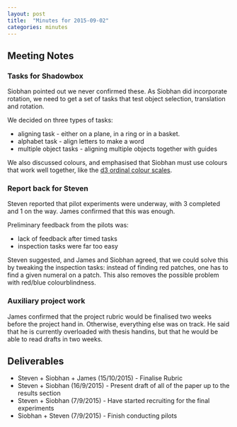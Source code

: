 ```yaml
---
layout: post
title:  "Minutes for 2015-09-02"
categories: minutes
---
```


## Meeting Notes

### Tasks for Shadowbox 

Siobhan pointed out we never confirmed these. As Siobhan did incorporate rotation, we need to get a set of tasks that test object selection, translation and rotation. 

We decided on three types of tasks:

- aligning task - either on a plane, in a ring or in a basket.
- alphabet task - align letters to make a word
- multiple object tasks - aligning multiple objects together with guides

We also discussed colours, and emphasised that Siobhan must use colours that work well together, like the [d3 ordinal colour scales](https://github.com/mbostock/d3/wiki/Ordinal-Scales).


### Report back for Steven

Steven reported that pilot experiments were underway, with 3 completed and 1 on the way. James confirmed that this was enough. 

Preliminary feedback from the pilots was:

- lack of feedback after timed tasks
- inspection tasks were far too easy

Steven suggested, and James and Siobhan agreed, that we could solve this by tweaking the inspection tasks: instead of finding red patches, one has to find a given numeral on a patch. This also removes the possible problem with red/blue colourblindness.

### Auxiliary project work

James confirmed that the project rubric would be finalised two weeks before the project hand in. Otherwise, everything else was on track. He said that he is currently overloaded with thesis handins, but that he would be able to read drafts in two weeks.

## Deliverables

- Steven + Siobhan + James (15/10/2015) - Finalise Rubric
- Steven + Siobhan (16/9/2015) - Present draft of all of the paper up to the results section
- Steven + Siobhan (7/9/2015) - Have started recruiting for the final experiments 
- Siobhan + Steven (7/9/2015) - Finish conducting pilots
